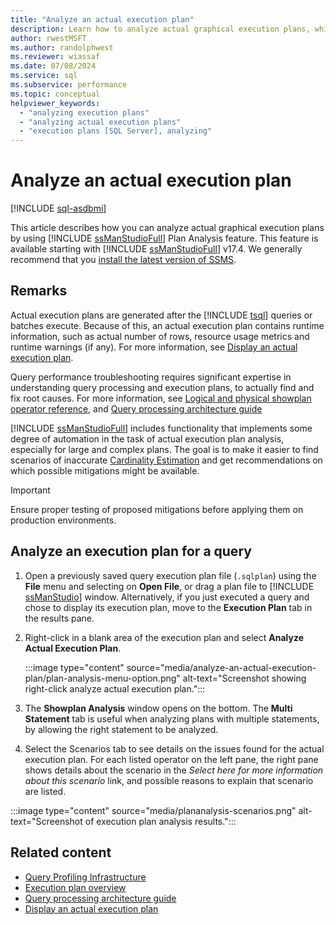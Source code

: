 ```yaml
---
title: "Analyze an actual execution plan"
description: Learn how to analyze actual graphical execution plans, which contain runtime information, by using SQL Server Management Studio Plan Analysis feature.
author: rwestMSFT
ms.author: randolphwest
ms.reviewer: wiassaf
ms.date: 07/08/2024
ms.service: sql
ms.subservice: performance
ms.topic: conceptual
helpviewer_keywords:
  - "analyzing execution plans"
  - "analyzing actual execution plans"
  - "execution plans [SQL Server], analyzing"
---
```

# Analyze an actual execution plan

[!INCLUDE [sql-asdbmi](../../includes/applies-to-version/sql-asdbmi.md)]

This article describes how you can analyze actual graphical execution plans by using [!INCLUDE [ssManStudioFull](../../includes/ssmanstudiofull-md.md)] Plan Analysis feature. This feature is available starting with [!INCLUDE [ssManStudioFull](../../includes/ssmanstudiofull-md.md)] v17.4. We generally recommend that you [install the latest version of SSMS](../../ssms/download-sql-server-management-studio-ssms.md).

## Remarks

Actual execution plans are generated after the [!INCLUDE [tsql](../../includes/tsql-md.md)] queries or batches execute. Because of this, an actual execution plan contains runtime information, such as actual number of rows, resource usage metrics and runtime warnings (if any). For more information, see [Display an actual execution plan](display-an-actual-execution-plan.md).

Query performance troubleshooting requires significant expertise in understanding query processing and execution plans, to actually find and fix root causes. For more information, see [Logical and physical showplan operator reference](../showplan-logical-and-physical-operators-reference.md), and [Query processing architecture guide](../query-processing-architecture-guide.md)

[!INCLUDE [ssManStudioFull](../../includes/ssmanstudiofull-md.md)] includes functionality that implements some degree of automation in the task of actual execution plan analysis, especially for large and complex plans. The goal is to make it easier to find scenarios of inaccurate [Cardinality Estimation](cardinality-estimation-sql-server.md) and get recommendations on which possible mitigations might be available.

> [!IMPORTANT]  
> Ensure proper testing of proposed mitigations before applying them on production environments.

## Analyze an execution plan for a query

1. Open a previously saved query execution plan file (`.sqlplan`) using the **File** menu and selecting on **Open File**, or drag a plan file to [!INCLUDE [ssManStudio](../../includes/ssManStudio-md.md)] window. Alternatively, if you just executed a query and chose to display its execution plan, move to the **Execution Plan** tab in the results pane.

1. Right-click in a blank area of the execution plan and select **Analyze Actual Execution Plan**.

   :::image type="content" source="media/analyze-an-actual-execution-plan/plan-analysis-menu-option.png" alt-text="Screenshot showing right-click analyze actual execution plan.":::

1. The **Showplan Analysis** window opens on the bottom. The **Multi Statement** tab is useful when analyzing plans with multiple statements, by allowing the right statement to be analyzed.

1. Select the Scenarios tab to see details on the issues found for the actual execution plan. For each listed operator on the left pane, the right pane shows details about the scenario in the *Select here for more information about this scenario* link, and possible reasons to explain that scenario are listed.

:::image type="content" source="media/plananalysis-scenarios.png" alt-text="Screenshot of execution plan analysis results.":::

## Related content

- [Query Profiling Infrastructure](query-profiling-infrastructure.md)
- [Execution plan overview](execution-plans.md)
- [Query processing architecture guide](../query-processing-architecture-guide.md)
- [Display an actual execution plan](display-an-actual-execution-plan.md)
